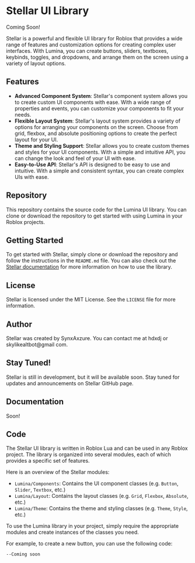 # Stellar UI Library

Coming Soon!

Stellar is a powerful and flexible UI library for Roblox that provides a wide range of features and customization options for creating complex user interfaces. With Lumina, you can create buttons, sliders, textboxes, keybinds, toggles, and dropdowns, and arrange them on the screen using a variety of layout options.

## Features

* **Advanced Component System**: Stellar's component system allows you to create custom UI components with ease. With a wide range of properties and events, you can customize your components to fit your needs.
* **Flexible Layout System**: Stellar's layout system provides a variety of options for arranging your components on the screen. Choose from grid, flexbox, and absolute positioning options to create the perfect layout for your UI.
* **Theme and Styling Support**: Stellar allows you to create custom themes and styles for your UI components. With a simple and intuitive API, you can change the look and feel of your UI with ease.
* **Easy-to-Use API**: Stellar's API is designed to be easy to use and intuitive. With a simple and consistent syntax, you can create complex UIs with ease.

## Repository

This repository contains the source code for the Lumina UI library. You can clone or download the repository to get started with using Lumina in your Roblox projects.

## Getting Started

To get started with Stellar, simply clone or download the repository and follow the instructions in the `README.md` file. You can also check out the [Stellar documentation](https://github.com/Synx-dev/-W.I.P-/blob/main/README.md) for more information on how to use the library.

## License

Stellar is licensed under the MIT License. See the `LICENSE` file for more information.

## Author

Stellar was created by SynxAxzure. You can contact me at hdxdj or skylikealtbot@gmail
com.

## Stay Tuned!

Stellar is still in development, but it will be available soon. Stay tuned for updates and announcements on Stellar GitHub page.

## Documentation 
Soon!

## Code

The Stellar UI library is written in Roblox Lua and can be used in any Roblox project. The library is organized into several modules, each of which provides a specific set of features.

Here is an overview of the Stellar modules:

* `Lumina/Components`: Contains the UI component classes (e.g. `Button`, `Slider`, `Textbox`, etc.)
* `Lumina/Layout`: Contains the layout classes (e.g. `Grid`, `Flexbox`, `Absolute`, etc.)
* `Lumina/Theme`: Contains the theme and styling classes (e.g. `Theme`, `Style`, etc.)

To use the Lumina library in your project, simply require the appropriate modules and create instances of the classes you need.

For example, to create a new button, you can use the following code:
```
--Coming soon
```
